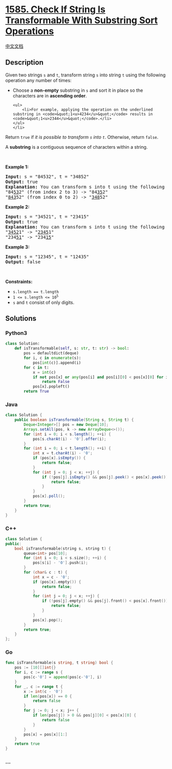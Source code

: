 # [1585. Check If String Is Transformable With Substring Sort Operations](https://leetcode.com/problems/check-if-string-is-transformable-with-substring-sort-operations)

[中文文档](/solution/1500-1599/1585.Check%20If%20String%20Is%20Transformable%20With%20Substring%20Sort%20Operations/README.md)

## Description

<p>Given two strings <code>s</code> and <code>t</code>, transform string <code>s</code> into string <code>t</code> using the following operation any number of times:</p>

<ul>
	<li>Choose a <strong>non-empty</strong> substring in <code>s</code> and sort it in place so the characters are in <strong>ascending order</strong>.

    <ul>
    	<li>For example, applying the operation on the underlined substring in <code>&quot;1<u>4234</u>&quot;</code> results in <code>&quot;1<u>2344</u>&quot;</code>.</li>
    </ul>
    </li>

</ul>

<p>Return <code>true</code> if <em>it is possible to transform <code>s</code> into <code>t</code></em>. Otherwise, return <code>false</code>.</p>

<p>A <strong>substring</strong> is a contiguous sequence of characters within a string.</p>

<p>&nbsp;</p>
<p><strong class="example">Example 1:</strong></p>

<pre>
<strong>Input:</strong> s = &quot;84532&quot;, t = &quot;34852&quot;
<strong>Output:</strong> true
<strong>Explanation:</strong> You can transform s into t using the following sort operations:
&quot;84<u>53</u>2&quot; (from index 2 to 3) -&gt; &quot;84<u>35</u>2&quot;
&quot;<u>843</u>52&quot; (from index 0 to 2) -&gt; &quot;<u>348</u>52&quot;
</pre>

<p><strong class="example">Example 2:</strong></p>

<pre>
<strong>Input:</strong> s = &quot;34521&quot;, t = &quot;23415&quot;
<strong>Output:</strong> true
<strong>Explanation:</strong> You can transform s into t using the following sort operations:
&quot;<u>3452</u>1&quot; -&gt; &quot;<u>2345</u>1&quot;
&quot;234<u>51</u>&quot; -&gt; &quot;234<u>15</u>&quot;
</pre>

<p><strong class="example">Example 3:</strong></p>

<pre>
<strong>Input:</strong> s = &quot;12345&quot;, t = &quot;12435&quot;
<strong>Output:</strong> false
</pre>

<p>&nbsp;</p>
<p><strong>Constraints:</strong></p>

<ul>
	<li><code>s.length == t.length</code></li>
	<li><code>1 &lt;= s.length &lt;= 10<sup>5</sup></code></li>
	<li><code>s</code> and <code>t</code> consist of only digits.</li>
</ul>

## Solutions

<!-- tabs:start -->

### **Python3**

```python
class Solution:
    def isTransformable(self, s: str, t: str) -> bool:
        pos = defaultdict(deque)
        for i, c in enumerate(s):
            pos[int(c)].append(i)
        for c in t:
            x = int(c)
            if not pos[x] or any(pos[i] and pos[i][0] < pos[x][0] for i in range(x)):
                return False
            pos[x].popleft()
        return True
```

### **Java**

```java
class Solution {
    public boolean isTransformable(String s, String t) {
        Deque<Integer>[] pos = new Deque[10];
        Arrays.setAll(pos, k -> new ArrayDeque<>());
        for (int i = 0; i < s.length(); ++i) {
            pos[s.charAt(i) - '0'].offer(i);
        }
        for (int i = 0; i < t.length(); ++i) {
            int x = t.charAt(i) - '0';
            if (pos[x].isEmpty()) {
                return false;
            }
            for (int j = 0; j < x; ++j) {
                if (!pos[j].isEmpty() && pos[j].peek() < pos[x].peek()) {
                    return false;
                }
            }
            pos[x].poll();
        }
        return true;
    }
}
```

### **C++**

```cpp
class Solution {
public:
    bool isTransformable(string s, string t) {
        queue<int> pos[10];
        for (int i = 0; i < s.size(); ++i) {
            pos[s[i] - '0'].push(i);
        }
        for (char& c : t) {
            int x = c - '0';
            if (pos[x].empty()) {
                return false;
            }
            for (int j = 0; j < x; ++j) {
                if (!pos[j].empty() && pos[j].front() < pos[x].front()) {
                    return false;
                }
            }
            pos[x].pop();
        }
        return true;
    }
};
```

### **Go**

```go
func isTransformable(s string, t string) bool {
	pos := [10][]int{}
	for i, c := range s {
		pos[c-'0'] = append(pos[c-'0'], i)
	}
	for _, c := range t {
		x := int(c - '0')
		if len(pos[x]) == 0 {
			return false
		}
		for j := 0; j < x; j++ {
			if len(pos[j]) > 0 && pos[j][0] < pos[x][0] {
				return false
			}
		}
		pos[x] = pos[x][1:]
	}
	return true
}
```

### **...**

```

```

<!-- tabs:end -->
